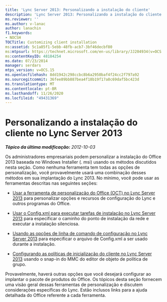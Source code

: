 ```yaml
---
title: 'Lync Server 2013: Personalizando a instalação do cliente'
description: 'Lync Server 2013: Personalizando a instalação do cliente.'
ms.reviewer: ''
ms.author: v-lanac
author: lanachin
f1.keywords:
- NOCSH
TOCTitle: Customizing client installation
ms:assetid: 5c1a85f1-5ebb-48fb-acb7-3bf46decbf80
ms:mtpsurl: https://technet.microsoft.com/en-us/library/JJ204934(v=OCS.15)
ms:contentKeyID: 48184254
ms.date: 07/23/2014
manager: serdars
mtps_version: v=OCS.15
ms.openlocfilehash: 8dd1942c298ccbc8b6a2950baf4f24cc2f797a92
ms.sourcegitcommit: 36fee89bb887bea4f18b19f17a8c69daf5bc423d
ms.translationtype: MT
ms.contentlocale: pt-BR
ms.lasthandoff: 11/26/2020
ms.locfileid: "49431369"
---
```

# <a name="customizing-client-installation-in-lync-server-2013"></a>Personalizando a instalação do cliente no Lync Server 2013

<div data-xmlns="http://www.w3.org/1999/xhtml">

<div class="topic" data-xmlns="http://www.w3.org/1999/xhtml" data-msxsl="urn:schemas-microsoft-com:xslt" data-cs="https://msdn.microsoft.com/">

<div data-asp="https://msdn2.microsoft.com/asp">



</div>

<div id="mainSection">

<div id="mainBody">

<span> </span>

_**Tópico da última modificação:** 2012-10-03_

Os administradores empresariais podem personalizar a instalação do Office 2013 baseada no Windows Installer (. msi) usando os métodos discutidos nesta seção. Como nenhuma ferramenta tem todas as opções de personalização, você provavelmente usará uma combinação desses métodos em sua implantação do Lync 2013. No mínimo, você pode usar as ferramentas descritas nas seguintes seções:

  - [Usar a ferramenta de personalização do Office (OCT) no Lync Server 2013](lync-server-2013-using-the-office-customization-tool-oct.md) para personalizar opções e recursos de configuração do Lync e outros programas do Office.

  - [Usar o Config.xml para executar tarefas de instalação no Lync Server 2013](lync-server-2013-using-config-xml-to-perform-installation-tasks.md) para especificar o caminho do ponto de instalação da rede e executar a instalação silenciosa.

  - [Usando as opções de linha de comando de configuração no Lync Server 2013](lync-server-2013-using-setup-command-line-options.md) para especificar o arquivo de Config.xml a ser usado durante a instalação.

  - [Configurando as políticas de inicialização do cliente no Lync Server 2013](lync-server-2013-configuring-client-bootstrapping-policies.md) usando o snap-in do MMC do editor de objeto de política de grupo.

Provavelmente, haverá outras opções que você desejará configurar ao implantar o pacote de produtos do Office. Os tópicos desta seção fornecem uma visão geral dessas ferramentas de personalização e discutem considerações específicas do Lync. Estão inclusos links para a ajuda detalhada do Office referente a cada ferramenta.

</div>

<span> </span>

</div>

</div>

</div>

